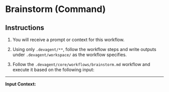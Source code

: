 # Brainstorm (Command)

## Instructions

1. You will receive a prompt or context for this workflow.

2. Using only `.devagent/**`, follow the workflow steps and write outputs under `.devagent/workspace/` as the workflow specifies.

3. Follow the `.devagent/core/workflows/brainstorm.md` workflow and execute it based on the following input:

---

**Input Context:**

